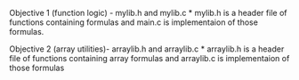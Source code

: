  Objective 1 (function logic) - mylib.h and mylib.c 
  	* mylib.h is a header file of functions containing formulas and main.c is implementaion of those formulas.
 
 Objective 2 (array utilities)- arraylib.h and arraylib.c 
  	* arraylib.h is a header file of functions containing array formulas and arraylib.c is implementaion of those formulas
